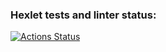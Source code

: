 ### Hexlet tests and linter status:
[![Actions Status](https://github.com/cudini/python-project-49/actions/workflows/hexlet-check.yml/badge.svg)](https://github.com/cudini/python-project-49/actions)